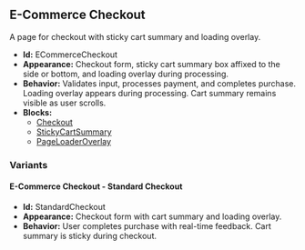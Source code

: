 ## E-Commerce Checkout
A page for checkout with sticky cart summary and loading overlay.
- **Id:** ECommerceCheckout
- **Appearance:** Checkout form, sticky cart summary box affixed to the side or bottom, and loading overlay during processing.
- **Behavior:** Validates input, processes payment, and completes purchase. Loading overlay appears during processing. Cart summary remains visible as user scrolls.
- **Blocks:**
  - [Checkout](../blocks/Checkout.md)
  - [StickyCartSummary](../blocks/StickyCartSummary.md)
  - [PageLoaderOverlay](../blocks/PageLoaderOverlay.md)
### Variants
#### E-Commerce Checkout - **Standard Checkout**
- **Id:** StandardCheckout
- **Appearance:** Checkout form with cart summary and loading overlay.
- **Behavior:** User completes purchase with real-time feedback. Cart summary is sticky during checkout.
